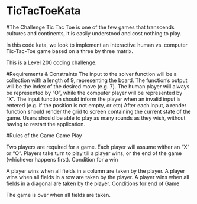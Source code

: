 # TicTacToeKata
#The Challenge
Tic Tac Toe is one of the few games that transcends cultures and continents, it is easily understood and cost nothing to play.

In this code kata, we look to implement an interactive human vs. computer Tic-Tac-Toe game based on a three by three matrix.

This is a Level 200 coding challenge.

#Requirements & Constraints
The input to the solver function will be a collection with a length of 9, representing the board. The function’s output will be the index of the desired move (e.g. 7).
The human player will always be represented by “O”, while the computer player will be represented by “X”.
The input function should inform the player when an invalid input is entered (e.g. if the position is not empty, or etc)
After each input, a render function should render the grid to screen containing the current state of the game.
Users should be able to play as many rounds as they wish, without having to restart the application.

#Rules of the Game
Game Play

Two players are required for a game.
Each player will assume wither an “X” or “O”.
Players take turn to play till a player wins, or the end of the game (whichever happens first).
Condition for a win

A player wins when all fields in a column are taken by the player.
A player wins when all fields in a row are taken by the player.
A player wins when all fields in a diagonal are taken by the player.
Conditions for end of Game

The game is over when all fields are taken.